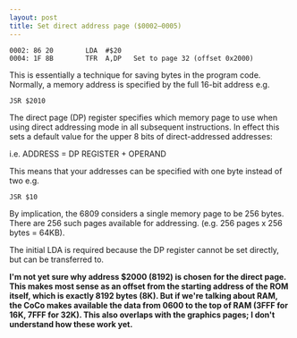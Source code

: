 ```yaml
---
layout: post
title: Set direct address page ($0002—0005)
---
```


```
0002: 86 20        LDA  #$20
0004: 1F 8B        TFR  A,DP   Set to page 32 (offset 0x2000)
```

This is essentially a technique for saving bytes in the program code. Normally, a memory address is specified by the full 16-bit address e.g.

`JSR $2010`

The direct page (DP) register specifies which memory page to use when using direct addressing mode in all subsequent instructions. In effect this sets a default value for the upper 8 bits of direct-addressed addresses:

i.e. ADDRESS = DP REGISTER + OPERAND

This means that your addresses can be specified with one byte instead of two e.g.

`JSR $10`

By implication, the 6809 considers a single memory page to be 256 bytes. There are 256 such pages available for addressing. (e.g. 256 pages x 256 bytes = 64KB).

The initial LDA is required because the DP register cannot be set directly, but can be transferred to.

**I'm not yet sure why address $2000 (8192) is chosen for the direct page. This makes most sense as an offset from the starting address of the ROM itself, which is exactly 8192 bytes (8K). But if we're talking about RAM, the CoCo makes available the data from 0600 to the top of RAM (3FFF for 16K, 7FFF for 32K). This also overlaps with the graphics pages; I don't understand how these work yet.**